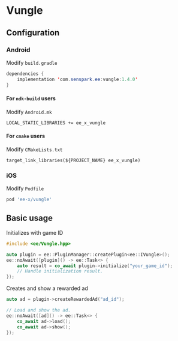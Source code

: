 # Vungle
## Configuration
### Android
Modify `build.gradle`
```java
dependencies {
    implementation 'com.senspark.ee:vungle:1.4.0'
}
```

#### For `ndk-build` users
Modify `Android.mk`
```
LOCAL_STATIC_LIBRARIES += ee_x_vungle
```

#### For `cmake` users
Modify `CMakeLists.txt`
```
target_link_libraries(${PROJECT_NAME} ee_x_vungle)
```

### iOS
Modify `Podfile`
```ruby
pod 'ee-x/vungle'
```

## Basic usage
Initializes with game ID
```cpp
#include <ee/Vungle.hpp>

auto plugin = ee::PluginManager::createPlugin<ee::IVungle>();
ee::noAwait([plugin]() -> ee::Task<> {
    auto result = co_await plugin->initialize("your_game_id");
    // Handle initialization result.
});
```

Creates and show a rewarded ad
```cpp
auto ad = plugin->createRewardedAd("ad_id");

// Load and show the ad.
ee::noAwait([ad]() -> ee::Task<> {
    co_await ad->load();
    co_await ad->show();
});
```